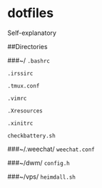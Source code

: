dotfiles
========
Self-explanatory

##Directories

###~/
`.bashrc`

`.irssirc`

`.tmux.conf`

`.vimrc`

`.Xresources`

`.xinitrc`

`checkbattery.sh`

###~/.weechat/
`weechat.conf`

###~/dwm/
`config.h`

###~/vps/
`heimdall.sh`
